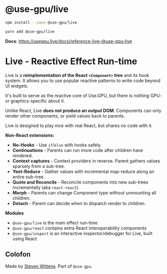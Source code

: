 # @use-gpu/live

```sh
npm install --save @use-gpu/live
```

```sh
yarn add @use-gpu/live
```

**Docs**: https://usegpu.live/docs/reference-live-@use-gpu-live

# Live - Reactive Effect Run-time

Live is a **reimplementation of the React `<Component>` tree** and its hook system. It allows you to use popular reactive patterns to write code beyond UI widgets.

It's built to serve as the reactive core of Use.GPU, but there is nothing GPU- or graphics-specific about it.

Unlike React, Live **does not produce an output DOM**. Components can only render other components, or yield values back to parents.

Live is designed to play nice with real React, but shares no code with it.

**Non-React extensions:**
- **No-Hooks** - Use `if`/`else` with hooks safely.
- **Continuations** - Parents can run more code after children have rendered.
- **Context captures** - Context providers in reverse. Parent gathers values sparsely from a sub-tree.
- **Yeet-Reduce** - Gather values with incremental map-reduce along an entire sub-tree.
- **Quote and Reconcile** - Reconcile components into new sub-trees incrementally (aka `react-react`).
- **Morph** - Parents can change Component type without unmounting all children.
- **Detach** - Parent can decide when to dispatch render to children.

**Modules**
- `@use-gpu/live` is the main effect run-time
- `@use-gpu/react` contains extra React interoperability components
- `@use-gpu/inspect` is an interactive inspector/debugger for Live, built using React

## Colofon

Made by [Steven Wittens](https://acko.net). Part of `@use-gpu`.

